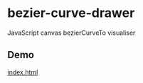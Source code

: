 # bezier-curve-drawer
JavaScript canvas  bezierCurveTo visualiser

## Demo

[index.html](https://theogibbons.github.io/bezier-curve-drawer/index.html)